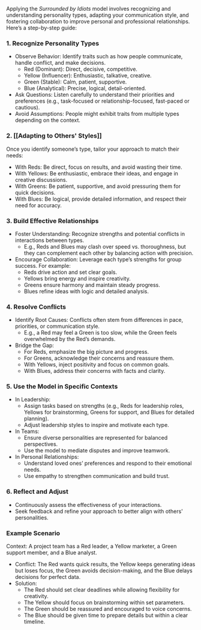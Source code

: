 Applying the _Surrounded by Idiots_ model involves recognizing and understanding personality types, adapting your communication style, and fostering collaboration to improve personal and professional relationships. Here’s a step-by-step guide:



### 1. Recognize Personality Types

- Observe Behavior: Identify traits such as how people communicate, handle conflict, and make decisions.
    - Red (Dominant): Direct, decisive, competitive.
    - Yellow (Influencer): Enthusiastic, talkative, creative.
    - Green (Stable): Calm, patient, supportive.
    - Blue (Analytical): Precise, logical, detail-oriented.
- Ask Questions: Listen carefully to understand their priorities and preferences (e.g., task-focused or relationship-focused, fast-paced or cautious).
- Avoid Assumptions: People might exhibit traits from multiple types depending on the context.



### 2. [[Adapting to Others' Styles]]

Once you identify someone’s type, tailor your approach to match their needs:

- With Reds: Be direct, focus on results, and avoid wasting their time.
- With Yellows: Be enthusiastic, embrace their ideas, and engage in creative discussions.
- With Greens: Be patient, supportive, and avoid pressuring them for quick decisions.
- With Blues: Be logical, provide detailed information, and respect their need for accuracy.



### 3. Build Effective Relationships

- Foster Understanding: Recognize strengths and potential conflicts in interactions between types.
    - E.g., Reds and Blues may clash over speed vs. thoroughness, but they can complement each other by balancing action with precision.
- Encourage Collaboration: Leverage each type’s strengths for group success. For example:
    - Reds drive action and set clear goals.
    - Yellows bring energy and inspire creativity.
    - Greens ensure harmony and maintain steady progress.
    - Blues refine ideas with logic and detailed analysis.



### 4. Resolve Conflicts

- Identify Root Causes: Conflicts often stem from differences in pace, priorities, or communication style.
    - E.g., a Red may feel a Green is too slow, while the Green feels overwhelmed by the Red’s demands.
- Bridge the Gap:
    - For Reds, emphasize the big picture and progress.
    - For Greens, acknowledge their concerns and reassure them.
    - With Yellows, inject positivity and focus on common goals.
    - With Blues, address their concerns with facts and clarity.



### 5. Use the Model in Specific Contexts

- In Leadership:
    - Assign tasks based on strengths (e.g., Reds for leadership roles, Yellows for brainstorming, Greens for support, and Blues for detailed planning).
    - Adjust leadership styles to inspire and motivate each type.
- In Teams:
    - Ensure diverse personalities are represented for balanced perspectives.
    - Use the model to mediate disputes and improve teamwork.
- In Personal Relationships:
    - Understand loved ones’ preferences and respond to their emotional needs.
    - Use empathy to strengthen communication and build trust.



### 6. Reflect and Adjust

- Continuously assess the effectiveness of your interactions.
- Seek feedback and refine your approach to better align with others' personalities.



### Example Scenario

Context: A project team has a Red leader, a Yellow marketer, a Green support member, and a Blue analyst.

- Conflict: The Red wants quick results, the Yellow keeps generating ideas but loses focus, the Green avoids decision-making, and the Blue delays decisions for perfect data.
- Solution:
    - The Red should set clear deadlines while allowing flexibility for creativity.
    - The Yellow should focus on brainstorming within set parameters.
    - The Green should be reassured and encouraged to voice concerns.
    - The Blue should be given time to prepare details but within a clear timeline.
